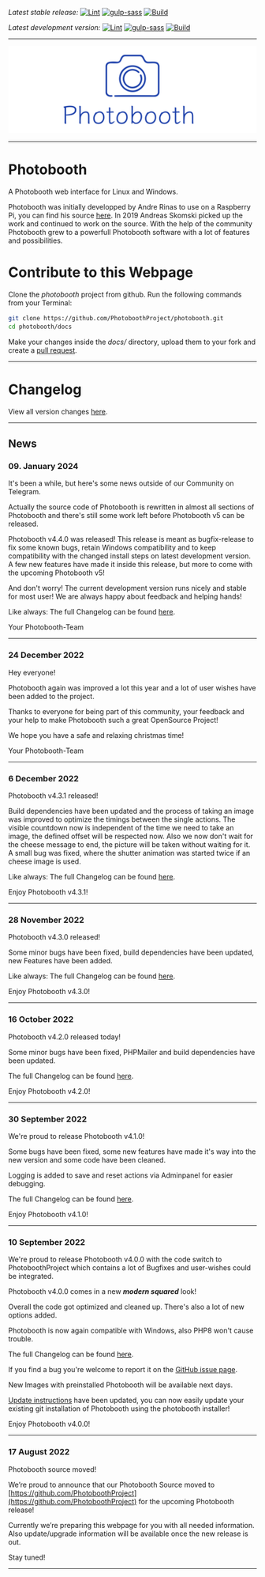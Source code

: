 _Latest stable release:_
[![Lint](https://github.com/PhotoboothProject/photobooth/workflows/Lint/badge.svg?branch=stable4)](https://github.com/PhotoboothProject/photobooth/actions?query=branch%3Astable4+workflow%3ALint)
[![gulp-sass](https://github.com/PhotoboothProject/photobooth/workflows/gulp-sass/badge.svg?branch=stable4)](https://github.com/PhotoboothProject/photobooth/actions?query=branch%3Astable4+workflow%3Agulp-sass)
[![Build](https://github.com/PhotoboothProject/photobooth/workflows/Build/badge.svg?branch=stable4)](https://github.com/PhotoboothProject/photobooth/actions?query=branch%3Astable4+workflow%3ABuild)

_Latest development version:_
[![Lint](https://github.com/PhotoboothProject/photobooth/workflows/Lint/badge.svg?branch=dev)](https://github.com/PhotoboothProject/photobooth/actions?query=branch%3Adev+workflow%3ALint)
[![gulp-sass](https://github.com/PhotoboothProject/photobooth/workflows/gulp-sass/badge.svg?branch=dev)](https://github.com/PhotoboothProject/photobooth/actions?query=branch%3Adev+workflow%3Agulp-sass)
[![Build](https://github.com/PhotoboothProject/photobooth/workflows/Build/badge.svg?branch=dev)](https://github.com/PhotoboothProject/photobooth/actions?query=branch%3Adev+workflow%3ABuild)

---

![](https://raw.githubusercontent.com/PhotoboothProject/photobooth/dev/resources/img/logo/banner.png)

---

# Photobooth

A Photobooth web interface for Linux and Windows.

Photobooth was initially developped by Andre Rinas to use on a Raspberry Pi, you can find his source [here](https://github.com/andreknieriem/photobooth).
In 2019 Andreas Skomski picked up the work and continued to work on the source.
With the help of the community Photobooth grew to a powerfull Photobooth software with a lot of features and possibilities.


# Contribute to this Webpage

Clone the _photobooth_ project from github. Run the following commands from your Terminal:

```sh
git clone https://github.com/PhotoboothProject/photobooth.git
cd photobooth/docs
```

Make your changes inside the _docs/_ directory, upload them to your fork and create a [pull request](https://github.com/PhotoboothProject/photobooth/pulls).

---

# Changelog

View all version changes [here](changelog.md).

---

## News

### 09. January 2024

It's been a while, but here's some news outside of our Community on Telegram.

Actually the source code of Photobooth is rewritten in almost all sections of Photobooth and there's still some work left before Photobooth v5 can be released.

Photobooth v4.4.0 was released! This release is meant as bugfix-release to fix some known bugs, retain Windows compatibility and to keep compatibility with the changed install steps on latest development version.
A few new features have made it inside this release, but more to come with the upcoming Photobooth v5!

And don't worry! The current development version runs nicely and stable for most user! We are always happy about feedback and helping hands!

Like always: The full Changelog can be found [here](changelog.md).

Your Photobooth-Team

---

### 24 December 2022

Hey everyone!

Photobooth again was improved a lot this year and a lot of user wishes have been added to the project.

Thanks to everyone for being part of this community, your feedback and your help to make Photobooth such a great OpenSource Project!

We hope you have a safe and relaxing christmas time!


Your Photobooth-Team

---

### 6 December 2022

Photobooth v4.3.1 released!

Build dependencies have been updated and the process of taking an image was improved to optimize the timings between the single actions.
The visible countdown now is independent of the time we need to take an image, the defined offset will be respected now.
Also we now don't wait for the cheese message to end, the picture will be taken without waiting for it.
A small bug was fixed, where the shutter animation was started twice if an cheese image is used.

Like always: The full Changelog can be found [here](changelog.md).


Enjoy Photobooth v4.3.1!

---

### 28 November 2022

Photobooth v4.3.0 released!

Some minor bugs have been fixed, build dependencies have been updated, new Features have been added.


Like always: The full Changelog can be found [here](changelog.md).

Enjoy Photobooth v4.3.0!

---

### 16 October 2022

Photobooth v4.2.0 released today!

Some minor bugs have been fixed, PHPMailer and build dependencies have been updated.


The full Changelog can be found [here](changelog.md).

Enjoy Photobooth v4.2.0!

---


### 30 September 2022

We're proud to release Photobooth v4.1.0!

Some bugs have been fixed, some new features have made it's way into the new version and some code have been cleaned.

Logging is added to save and reset actions via Adminpanel for easier debugging.

The full Changelog can be found [here](changelog.md).

Enjoy Photobooth v4.1.0!

---

### 10 September 2022

We're proud to release Photobooth v4.0.0 with the code switch to PhotoboothProject which contains a lot of Bugfixes and user-wishes could be integrated.

Photobooth v4.0.0 comes in a new _**modern squared**_ look!

Overall the code got optimized and cleaned up. There's also a lot of new options added.

Photobooth is now again compatible with Windows, also PHP8 won't cause trouble.

The full Changelog can be found [here](changelog.md).

If you find a bug you're welcome to report it on the [GitHub issue page](https://github.com/PhotoboothProject/photobooth/issues).

New Images with preinstalled Photobooth will be available next days.

[Update instructions](update/index.md) have been updated, you can now easily update your existing git installation of Photobooth using the photobooth installer!

Enjoy Photobooth v4.0.0!

---

### 17 August 2022

Photobooth source moved!

We’re proud to announce that our Photobooth Source moved to [https://github.com/PhotoboothProject](https://github.com/PhotoboothProject) for the upcoming Photobooth release!

Currently we’re preparing this webpage for you with all needed information. Also update/upgrade information will be available once the new release is out.

Stay tuned!

---
